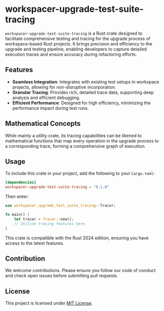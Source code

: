 # workspacer-upgrade-test-suite-tracing

`workspacer-upgrade-test-suite-tracing` is a Rust crate designed to facilitate comprehensive testing and tracing for the upgrade process of workspace-based Rust projects. It brings precision and efficiency to the upgrade and testing pipeline, enabling developers to capture detailed execution traces and ensure accuracy during refactoring efforts.

## Features
- **Seamless Integration**: Integrates with existing test setups in workspace projects, allowing for non-disruptive incorporation.
- **Granular Tracing**: Provides rich, detailed trace data, supporting deep analysis and efficient debugging.
- **Efficient Performance**: Designed for high efficiency, minimizing the performance impact during test runs.

## Mathematical Concepts
While mainly a utility crate, its tracing capabilities can be likened to mathematical functions that map every operation in the upgrade process to a corresponding trace, forming a comprehensive graph of execution.

## Usage
To include this crate in your project, add the following to your `Cargo.toml`:

```toml
[dependencies]
workspacer-upgrade-test-suite-tracing = "0.1.0"
```

Then enter:

```rust
use workspacer_upgrade_test_suite_tracing::Tracer;

fn main() {
    let tracer = Tracer::new();
    // Utilize tracing features here
}
```

This crate is compatible with the Rust 2024 edition, ensuring you have access to the latest features.

## Contribution
We welcome contributions. Please ensure you follow our code of conduct and check open issues before submitting pull requests.

## License
This project is licensed under [MIT License](LICENSE).